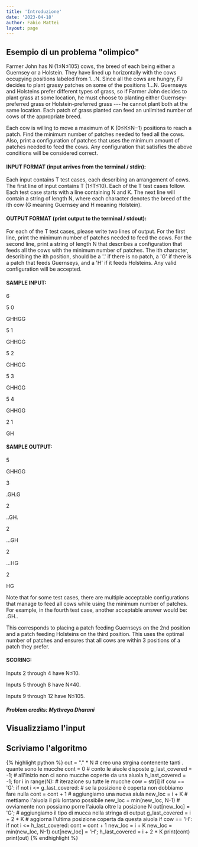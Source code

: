 ```yaml
---
title: 'Introduzione'
date: '2023-04-18'
author: Fabio Mattei
layout: page
---
```


## Esempio di un problema "olimpico"

Farmer John has N (1≤N≤105) cows, the breed of each being either a Guernsey or a Holstein. They have lined up horizontally with the cows occupying positions labeled from 1...N.
Since all the cows are hungry, FJ decides to plant grassy patches on some of the positions 1…N. Guernseys and Holsteins prefer different types of grass, so if Farmer John decides to plant grass at some location, he must choose to planting either Guernsey-preferred grass or Holstein-preferred grass --- he cannot plant both at the same location. Each patch of grass planted can feed an unlimited number of cows of the appropriate breed.

Each cow is willing to move a maximum of K (0≤K≤N−1) positions to reach a patch. Find the minimum number of patches needed to feed all the cows. Also, print a configuration of patches that uses the minimum amount of patches needed to feed the cows. Any configuration that satisfies the above conditions will be considered correct.

#### INPUT FORMAT (input arrives from the terminal / stdin):

Each input contains T test cases, each describing an arrangement of cows. The first line of input contains T (1≤T≤10). Each of the T test cases follow.
Each test case starts with a line containing N and K. The next line will contain a string of length N, where each character denotes the breed of the ith cow (G meaning Guernsey and H meaning Holstein).

#### OUTPUT FORMAT (print output to the terminal / stdout):

For each of the T test cases, please write two lines of output. For the first line, print the minimum number of patches needed to feed the cows. For the second line, print a string of length N that describes a configuration that feeds all the cows with the minimum number of patches. The ith character, describing the ith position, should be a '.' if there is no patch, a 'G' if there is a patch that feeds Guernseys, and a 'H' if it feeds Holsteins. Any valid configuration will be accepted.

#### SAMPLE INPUT:

6

5 0

GHHGG

5 1

GHHGG

5 2

GHHGG

5 3

GHHGG

5 4

GHHGG

2 1

GH

#### SAMPLE OUTPUT:

5

GHHGG

3

.GH.G

2

..GH.

2

...GH

2

...HG

2

HG

Note that for some test cases, there are multiple acceptable configurations that manage to feed all cows while using the minimum number of patches. For example, in the fourth test case, another acceptable answer would be: .GH..

This corresponds to placing a patch feeding Guernseys on the 2nd position and a patch feeding Holsteins on the third position. This uses the optimal number of patches and ensures that all cows are within 3 positions of a patch they prefer.

#### SCORING:

Inputs 2 through 4 have N≤10.

Inputs 5 through 8 have N≤40.

Inputs 9 through 12 have N≤105.

##### Problem credits: Mythreya Dharani


## Visualizziamo l'input

## Scriviamo l'algoritmo

{% highlight python %}
out = "." * N                              # creo una strgina contenente tanti . quante sono le mucche
cont = 0                                   # conto le aiuole disposte
g_last_covered = -1;                       # all'inizio non ci sono mucche coperte da una aiuola
h_last_covered = -1;
for i in range(N):                         # iterazione su tutte le mucche
	cow = str[i]
	if cow == 'G':
		if not i <= g_last_covered:        # se la posizione è coperta non dobbiamo fare nulla
			cont = cont + 1                # aggiungiamo una nuova aiula
			new_loc = i + K                # mettiamo l'aiuola il più lontano possibile
			new_loc = min(new_loc, N-1)    # ovviamente non possiamo porre l'aiuola oltre la posizione N
			out[new_loc] = 'G';            # aggiungiamo il tipo di mucca nella stringa di output
			g_last_covered = i + 2 * K     # aggiorna l'ultima posizione coperta da questa aiuola
	if cow == 'H':
		if not i <= h_last_covered:
			cont = cont + 1
			new_loc = i + K
			new_loc = min(new_loc, N-1)
			out[new_loc] = 'H';
			h_last_covered = i + 2 * K
print(cont)
print(out)
{% endhighlight %}

